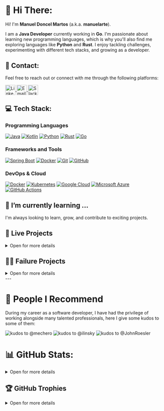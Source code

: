 <!--
**manuelarte/manuelarte** is a ✨ _special_ ✨ repository because its `README.md` (this file) appears on your GitHub profile.

Here are some ideas to get you started:

- 🔭 I’m currently working on ...
- 🌱 I’m currently learning ...
- 👯 I’m looking to collaborate on ...
- 🤔 I’m looking for help with ...
- 💬 Ask me about ...
- 📫 How to reach me: ...
- 😄 Pronouns: ...
- ⚡ Fun fact: ...
badges: https://github.com/inttter/md-badges
        https://github.com/Ileriayo/markdown-badges
-->

# 👋 Hi There:

Hi! I'm **Manuel Doncel Martos** (a.k.a. **manuelarte**).  

I am a **Java Developer** currently working in **Go**. I'm passionate about learning new programming languages, which is why you'll also find me exploring languages like **Python** and **Rust**. I enjoy tackling challenges, experimenting with different tech stacks, and growing as a developer.

## 🔗 Contact:

Feel free to reach out or connect with me through the following platforms: 

<a href="https://www.linkedin.com/in/manueldoncelmartos/" target="_blank">
    <img align="center" src="https://cdn.jsdelivr.net/gh/devicons/devicon/icons/linkedin/linkedin-original.svg" alt="LinkedIn" height="32" width="32" />
</a>  
<a href="mailto:manueldoncelmartos@gmail.com" target="_blank">
    <img align="center" src="https://www.vectorlogo.zone/logos/gmail/gmail-tile.svg" alt="Email" height="32" width="32" />
</a>
<a href="https://gophers.slack.com/team/U0798PM0PED" target="_blank">
    <img align="center" src="https://www.vectorlogo.zone/logos/slack/slack-icon.svg" alt="Slack" height="32" width="32" />
</a>

## 💻 Tech Stack:

### Programming Languages  
[![Java](https://img.shields.io/badge/Java-%23ED8B00.svg?logo=openjdk&logoColor=white)](#)
[![Kotlin](https://img.shields.io/badge/Kotlin-%237F52FF.svg?logo=kotlin&logoColor=white)](#)
[![Python](https://img.shields.io/badge/Python-3776AB?logo=python&logoColor=fff)](#)
[![Rust](https://img.shields.io/badge/Rust-%23000000.svg?e&logo=rust&logoColor=white)](#)
[![Go](https://img.shields.io/badge/Go-%2300ADD8.svg?&logo=go&logoColor=white)](#)

### Frameworks and Tools 
[![Spring Boot](https://img.shields.io/badge/Spring%20Boot-6DB33F?logo=springboot&logoColor=fff)](#)
[![Docker](https://img.shields.io/badge/Docker-2496ED?logo=docker&logoColor=fff)](#)
[![Git](https://img.shields.io/badge/Git-F05032?logo=git&logoColor=fff)](#)
[![GitHub](https://img.shields.io/badge/GitHub-%23121011.svg?logo=github&logoColor=white)](#)

### DevOps & Cloud
[![Docker](https://img.shields.io/badge/Docker-2496ED?logo=docker&logoColor=fff)](#)
[![Kubernetes](https://img.shields.io/badge/Kubernetes-326CE5?logo=kubernetes&logoColor=fff)](#)
[![Google Cloud](https://img.shields.io/badge/Google%20Cloud-%234285F4.svg?logo=google-cloud&logoColor=white)](#)
[![Microsoft Azure](https://custom-icon-badges.demolab.com/badge/Microsoft%20Azure-0089D6?logo=msazure&logoColor=white)](#)
[![GitHub Actions](https://img.shields.io/badge/GitHub_Actions-2088FF?logo=github-actions&logoColor=white)](#)

## 🌱 I’m currently learning ...

I'm always looking to learn, grow, and contribute to exciting projects.

## 📡 Live Projects

<details>
<summary>Open for more details</summary>

* [Mazemory](#Mazemory)
* [ToastedSherpa](#ToastedSherpa)
* [GitHub-Kudos](#GitHub-Kudos)
        
### [Mazemory](https://manuelarte.itch.io/mazemory) (on hold)
My first game ever made. A maze solving game.
#### Technology stack
[![Godot Engine](https://img.shields.io/badge/Godot-%23FFFFFF.svg?logo=godot-engine)](#)
[![Itch.io](https://img.shields.io/badge/itch.io-%23FF0B34.svg?logo=Itch.io&logoColor=white)](#)
![GDScript](https://img.shields.io/badge/GDScript-%2374267B.svg?style=for-the-badge&logo=godotengine&logoColor=white)

### ToastedSherpa
A [Discord](https://discord.com/) bot that parse screenshots of player's profile for the video game [Escape From Tarkov](https://escapefromtarkov.com/) and extract data to get statistics about "reported" players.
[Link](https://manueldoncel.blogspot.com/2024/08/tarkov-profile-parsed-toastedsherpa.html). Estimated costs ~20€/month
#### Technology stack
[![Discord](https://img.shields.io/badge/Discord-%235865F2.svg?&logo=discord&logoColor=white)](#)
[![Python IDLE](https://img.shields.io/badge/Python%20IDLE-3776AB?logo=python&logoColor=fff)](#)
![OpenCV](https://img.shields.io/badge/opencv-%23white.svg?style=for-the-badge&logo=opencv&logoColor=white)
[Tesseract-OCR](https://github.com/tesseract-ocr/tesseract)
[![MongoDB](https://img.shields.io/badge/MongoDB-%234ea94b.svg?logo=mongodb&logoColor=white)](#)
[![Docker](https://img.shields.io/badge/Docker-2496ED?logo=docker&logoColor=fff)](#)
[![Google Cloud](https://img.shields.io/badge/Google%20Cloud-%234285F4.svg?logo=google-cloud&logoColor=white)](#)

### GitHub-Kudos
GitHub-Kudos is a way to give kudos to other GitHub users. More instructions on how to do it in here [github-kudos](https://github.com/manuelarte/github-kudos-template). 
Example on how it looks [People I Recommend](#people-i-recommend).
#### Technology stack
[![Python IDLE](https://img.shields.io/badge/Python%20IDLE-3776AB?logo=python&logoColor=fff)](#)
[![FastAPI](https://img.shields.io/badge/FastAPI-005571?style=for-the-badge&logo=fastapi&logoColor=fff)](#)
[![Docker](https://img.shields.io/badge/Docker-2496ED?logo=docker&logoColor=fff)](#)
[![Google Cloud](https://img.shields.io/badge/Google%20Cloud-%234285F4.svg?logo=google-cloud&logoColor=white)](#)

</details>

## 👨‍🎓 Failure Projects
<details>
<summary>Open for more details</summary>
        
* [MySportfolio](#MySportfolio)
* [TarkovTeamKillTracker](#TarkovTeamKillTracker)
* [FootballBootsTracker](#FootballBootsTracker)

### ⚽ MySportfolio
An Android app designed for amateur and recreational football players to **log their matches, track individual goals, assist and evaluate their overall performance**. The app provided statistics and insight such as total goals, assists, progess over time, etc, helping players improve their game and stay motivated.

#### Technology stack
[![Kotlin](https://img.shields.io/badge/Kotlin-%237F52FF.svg?logo=kotlin&logoColor=white)](#)
[![Android](https://img.shields.io/badge/Android-3DDC84?logo=android&logoColor=white)](#)
[![Google Play Store](https://img.shields.io/badge/Google_Play-414141?logo=google-play&logoColor=white)](#)
[![Spring Boot](https://img.shields.io/badge/Spring%20Boot-6DB33F?logo=springboot&logoColor=fff)](#)
[![MongoDB](https://img.shields.io/badge/MongoDB-%234ea94b.svg?logo=mongodb&logoColor=white)](#)
[![Google Cloud](https://img.shields.io/badge/Google%20Cloud-%234285F4.svg?logo=google-cloud&logoColor=white)](#)
[![Docker](https://img.shields.io/badge/Docker-2496ED?logo=docker&logoColor=fff)](#)
[![Kubernetes](https://img.shields.io/badge/Kubernetes-326CE5?logo=kubernetes&logoColor=fff)](#)
  
### 🔫 TarkovTeamKillTracker
A fun and interactive Discord bot designed for Escape From Tarkov players to **log and track team kills among friends**. Whenever a team kill is registered, the bot delivers a humorous roast to the team killed perpetrator. It also had achievements to *"reward"* 🏆 players for their *"friendly fire"*.

#### Technology stack
[![Discord](https://img.shields.io/badge/Discord-%235865F2.svg?&logo=discord&logoColor=white)](#)
[![Rust](https://img.shields.io/badge/Rust-%23000000.svg?e&logo=rust&logoColor=white)](#)
[![Postgres](https://img.shields.io/badge/Postgres-%23316192.svg?logo=postgresql&logoColor=white)](#)
[![ChatGPT](https://img.shields.io/badge/ChatGPT-74aa9c?logo=openai&logoColor=white)](#)
[![Docker](https://img.shields.io/badge/Docker-2496ED?logo=docker&logoColor=fff)](#)
[![Google Cloud](https://img.shields.io/badge/Google%20Cloud-%234285F4.svg?logo=google-cloud&logoColor=white)](#)

### 📊 FootballBootsTracker
An web app to keep track of your football boots, and your performance, goals and assists using them. It featured an Event Sourcing and [CQRS](https://martinfowler.com/bliki/CQRS.html) with the Axon Framework architecture.
#### Technology stack
[![Kotlin](https://img.shields.io/badge/Kotlin-%237F52FF.svg?logo=kotlin&logoColor=white)](#)
[![Spring Boot](https://img.shields.io/badge/Spring%20Boot-6DB33F?logo=springboot&logoColor=fff)](#)
[![Axon Framework](https://img.shields.io/badge/AxonFramework-white)](#)
[![CQRS](https://img.shields.io/badge/CQRS-white)](#)
[![Event Sourcing](https://img.shields.io/badge/EventSourcing-white)](#)
[![Docker](https://img.shields.io/badge/Docker-2496ED?logo=docker&logoColor=fff)](#)
[![Google Cloud](https://img.shields.io/badge/Google%20Cloud-%234285F4.svg?logo=google-cloud&logoColor=white)](#)

</details>
---

# 👬 People I Recommend

During my career as a software developer, I have had the privilege of working alongside many talented professionals, here I give some kudos to some of them:


<picture>
  <source srcset="https://github-kudos-app-583443160348.europe-west4.run.app/manuelarte/kudos/mechero?mode=dark&alpha=50" media="(prefers-color-scheme: dark)">
  <img src="https://github-kudos-app-583443160348.europe-west4.run.app/manuelarte/kudos/mechero?alpha=50" alt="kudos to @mechero">
</picture>
<picture>
  <source srcset="https://github-kudos-app-583443160348.europe-west4.run.app/manuelarte/kudos/ilinsky?mode=dark&alpha=50" media="(prefers-color-scheme: dark)">
  <img src="https://github-kudos-app-583443160348.europe-west4.run.app/manuelarte/kudos/ilinsky?alpha=50" alt="kudos to @ilinsky">
</picture>

<picture>
  <source srcset="https://github-kudos-app-583443160348.europe-west4.run.app/manuelarte/kudos/JohnRoesler?mode=dark&alpha=50" media="(prefers-color-scheme: dark)">
  <img src="https://github-kudos-app-583443160348.europe-west4.run.app/manuelarte/kudos/JohnRoesler?alpha=50" alt="kudos to @JohnRoesler">
</picture>


# 📊 GitHub Stats:
<details>
<summary>Open for more details</summary>

![](https://github-readme-stats.vercel.app/api?username=manuelarte&theme=dark&hide_border=false&count_private=true)<br/>
![](https://github-readme-streak-stats.herokuapp.com/?user=manuelarte&theme=dark&hide_border=false)<br/>
![](https://github-readme-stats.vercel.app/api/top-langs/?username=manuelarte&theme=dark&hide_border=false&count_private=true&layout=compact)

</details>

## 🏆 GitHub Trophies
<details>
<summary>Open for more details</summary>

![](https://github-profile-trophy.vercel.app/?username=manuelarte&theme=radical&no-frame=false&no-bg=false&margin-w=4)
      
</details>
